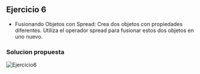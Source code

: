 ## Ejercicio 6

* Fusionando Objetos con Spread: Crea dos objetos con propiedades diferentes. Utiliza el operador spread para fusionar estos dos objetos en uno nuevo.

### Solucion propuesta
![Ejercicio6](https://github.com/Luiso-o/Ejercicio-S2.1-Javascript-I/assets/128043647/2ac4f362-00a7-415a-9d15-d315ec0b666e)
